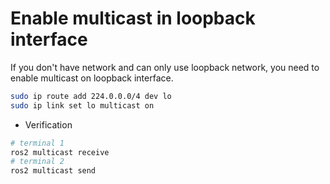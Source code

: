# Enable multicast in loopback interface

If you don't have network and can only use loopback network, you need to enable multicast on loopback interface.

```bash
sudo ip route add 224.0.0.0/4 dev lo
sudo ip link set lo multicast on
```

* Verification

```bash
# terminal 1
ros2 multicast receive
# terminal 2
ros2 multicast send
```
